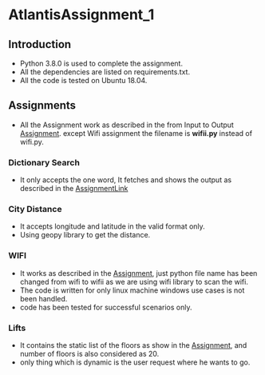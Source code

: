 # AtlantisAssignment_1

## Introduction

- Python 3.8.0 is used to complete the assignment.
- All the dependencies are listed on requirements.txt.
- All the code is tested on Ubuntu 18.04.

## Assignments

- All the Assignment work as described in the from Input to Output [Assignment](https://tinyurl.com/AtlantisBackendTest). except Wifi assignment the filename is **wifii.py** instead of wifi.py.

### Dictionary Search

- It only accepts the one word, It fetches and shows the output as described in the [AssignmentLink](https://tinyurl.com/AtlantisBackendTest)

### City Distance

- It accepts longitude and latitude in the valid format only.
- Using geopy library to get the distance.

### WIFI

- It works as described in the [Assignment](https://tinyurl.com/AtlantisBackendTest), just python file name has been changed from wifi to wifii as we are using wifi library to scan the wifi.
- The code is written for only linux machine windows use cases is not been handled.
- code has been tested for successful scenarios only.

### Lifts

- It contains the static list of the floors as show in the [Assignment](https://tinyurl.com/AtlantisBackendTest), and number of floors is also considered as 20.
- only thing which is dynamic is the user request where he wants to go.
